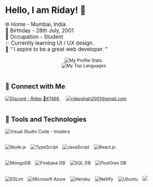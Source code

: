 # Hello, I am Riday! 👋

<div style='font-size:1.2em'>
	🌐 Home - Mumbai, India.
	<br>
	🎂 Birthday - 28th July, 2001
	<br>
	👤 Occupation - Student
	<br>
	✨ Currently learning UI / UX design.
	<br>
	💭 &ldquo; I aspire to be a great web developer. &rdquo;
</div>

<br>

<div align='center'>
	<img src='https://riday-ghstats.vercel.app/api?username=ridays2001&hide=prs,issues&theme=tokyonight&show_icons=true&count_private=true&line_height=35' alt='My Profile Stats.'>
	<br>
	<img src='https://riday-ghstats.vercel.app/api/top-langs/?username=ridays2001&theme=tokyonight&layout=compact' alt='My Top Languages'>
</div>

<br>

## 📱 Connect with Me

<div>
	<a href='https://riday.me/discord'>
		<img src='https://img.shields.io/badge/Discord-Riday%20%F0%9F%92%99%237468-7289DA?logo=discord&logoColor=7289DA&logoWidth=30&labelColor=black&style=flat' alt='Discord - Riday 💙#7468'>
	</a>
	&emsp;
	<a href='mailto:iam@riday.me'>
		<img src='https://img.shields.io/badge/Email-iam@riday.me-EA4335?logo=gmail&logoColor=EA4335&logoWidth=30&labelColor=black&style=flat' alt='ridayshah2001@gmail.com'>
	</a>
</div>

<br>

## 🔧 Tools and Technologies

<div>
	<!-- Editor -->
		<img src='https://img.shields.io/badge/Editor-Visual%20Studio%20Code%20--%20Insiders-2db261?logoWidth=30&labelColor=black&style=for-the-badge&logo=visual-studio-code&logoColor=2db261' alt='Visual Studio Code - Insiders'>
	&ensp;
	<p style='line-height:0.4em'>
		<br>
	</p>
    <!-- Programming Languages. -->
    	<img src='https://img.shields.io/badge/Code-Node.js-339933?logo=node.js&logoWidth=30&labelColor=black&style=for-the-badge' alt='Node.js'>
    &ensp;
    	<img src='https://img.shields.io/badge/Code-Typescript-007ACC?logoWidth=30&labelColor=black&style=for-the-badge&logo=typescript' alt='TypeScript'>
    &ensp;
    	<img src='https://img.shields.io/badge/Code-Javascript-F7DF1E?logo=javascript&logoWidth=30&labelColor=black&style=for-the-badge' alt='JavaScript'>
    &ensp;
    	<img src='https://img.shields.io/badge/Code-React.js-61DAFB?logoWidth=30&labelColor=black&style=for-the-badge&logo=react' alt='React.js'>
    &ensp;
    <p style='line-height:0.4em'>
    	<br>
    </p>
    <!-- Databases. -->
		<img src='https://img.shields.io/badge/db-mongodb-47A248?logoWidth=30&labelColor=black&style=for-the-badge&logo=mongodb' alt='MongoDB' />
	&ensp;
    	<img src='https://img.shields.io/badge/db-firebase-FFCA28?logoWidth=30&labelColor=black&style=for-the-badge&logo=firebase' alt='Firebase DB'>
    &ensp;
    	<img src='https://img.shields.io/badge/db-sql-4479A1?logoWidth=30&labelColor=black&style=for-the-badge&logo=mysql' alt='SQL DB'>
    &ensp;
    	<img src='https://img.shields.io/badge/db-postgres-336791?logoWidth=30&labelColor=black&style=for-the-badge&logo=postgresql' alt='PostGres DB'>
    <p style='line-height:0.4em'>
    	<br>
    </p>
    <!-- Misc. Tools. -->
    	<img src='https://img.shields.io/badge/tools-eslint-4B32C3?logoWidth=30&labelColor=black&style=for-the-badge&logo=eslint' alt='ESLint'>
    &ensp;
    	<img src='https://img.shields.io/badge/tools-Microsoft%20Azure-0089D6?logoWidth=30&labelColor=black&style=for-the-badge&logo=microsoft-azure' alt='Microsoft Azure'>
    &ensp;
    	<img src='https://img.shields.io/badge/tools-heroku-430098?logoWidth=30&labelColor=black&style=for-the-badge&logo=heroku' alt='Heroku'>
	&ensp;
		<img src='https://img.shields.io/badge/tools-netlify-00C7B7?logoWidth=30&labelColor=black&style=for-the-badge&logo=netlify' alt='Netlify'>
    &ensp;
    	<img src='https://img.shields.io/badge/tools-ubuntu%20[WSL]-E95420?logoWidth=30&labelColor=black&style=for-the-badge&logo=ubuntu' alt='Ubuntu'>
    &ensp;
    	<img src='https://img.shields.io/badge/tools-azure%20pipelines-2560E0?logoWidth=30&labelColor=black&style=for-the-badge&logo=azure-pipelines'>
</div>
